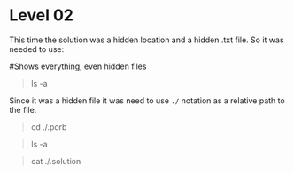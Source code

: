 # Level 02

This time the solution was a hidden location and a hidden .txt file.
So it was needed to use:

#Shows everything, even hidden files
> ls -a

Since it was a hidden file it was need to use `./` notation as a relative path to the file.
> cd ./.porb

> ls -a 

> cat ./.solution


